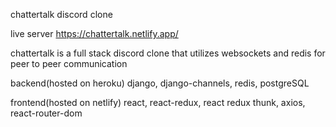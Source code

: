 chattertalk discord clone

live server
https://chattertalk.netlify.app/

chattertalk is a full stack discord clone that utilizes websockets and redis for peer to peer communication

backend(hosted on heroku)
django, django-channels, redis, postgreSQL

frontend(hosted on netlify)
react, react-redux, react redux thunk, axios, react-router-dom

